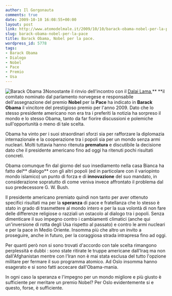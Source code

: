```yaml
---
author: Il Gorgonauta
comments: true
date: 2009-10-10 16:08:55+00:00
layout: post
link: http://www.atomodelmale.it/2009/10/10/barack-obama-nobel-per-la-pace/
slug: barack-obama-nobel-per-la-pace
title: Barack Obama, Nobel per la pace.
wordpress_id: 5778
tags:
- Barack Obama
- Dialogo
- Nobel
- Pace
- Premio
- Usa
---
```


![Barack Obama 3](http://www.atomodelmale.it/wp-content/uploads/2009/01/obamapresident-240x300.jpg)Nonostante il rinvio dell'incontro con il [Dalai Lama](http://www.atomodelmale.it/2009/10/07/e-obama-disse-sorry-dalai-lama-the-business-is-better/),** **il comitato nominato dal parlamento norvegese e responsabile dell'assegnazione del premio **Nobel** per la **Pace** ha indicato in **Barack Obama** il vincitore del prestigioso premio per l'anno 2009. Dato che lo stesso presidente americano non era tra i preferiti la notizia ha sorpreso il mondo e lo stesso Obama, tanto da far fiorire discussioni e polemiche sull'opportunità o meno di tale scelta.

Obama ha vinto per i suoi straordinari sforzi sia per rafforzare la diplomazia internazionale e la cooperazione tra i popoli sia per un mondo senza armi nucleari. Molti tuttavia hanno ritenuta **prematura** e discutibile la decisione dato che il presidente americano fino ad oggi ha ritenuti pochi risultati concreti.

Obama comunque fin dal giorno del suo insediamento nella casa Bianca ha fatto del** dialogo** con gli altri popoli (ed in particolare con il variopinto mondo islamico) un punto di forza e di **innovazione** del suo mandato, in considerazione sopratutto di come veniva invece affrontato il problema dal suo predecessore G. W. Bush.

<!-- more -->


Il presidente americano premiato quindi non tanto per aver ottenuto specifici risultati ma per la **speranza** di pace e fratellanza che lo stesso è stato in grado di trasmettere al mondo intero e per la sua volontà di non fare delle differenze religiose o razziali un ostacolo al dialogo tra i popoli. Senza dimenticare il suo impegno contro i cambiamenti climatici (anche qui un'inversione di rotta degli Usa rispetto al passato) e contro le armi nucleari e per la pace in Medio Oriente. Insomma più che altro un invito a proseguire, anche in futuro, per la coraggiosa strada intrapresa fino ad oggi.

Per quanti però non si sono trovati d'accordo con tale scelta rimangono perplessità e dubbi : sono state ritirate le truppe americane dall'Iraq ma non dall'Afghanistan mentre con l'Iran non è mai stata esclusa del tutto l'opzione militare per fermare il suo programma atomico. Ad Oslo insomma hanno esagerato e si sono fatti accecare dall'Obama-mania.

In ogni caso la speranza e l'impegno per un mondo migliore e più giusto è sufficiente per meritare un premio Nobel? Per Oslo evidentemente si e questo, forse, è sufficiente.
